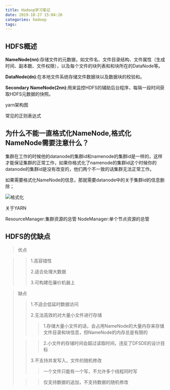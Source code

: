 ```yaml
---
title: Hadoop学习笔记
date: 2019-10-27 15:04:26
categories: hadoop
tags:
---
```


<!--more-->
## HDFS概述
**NameNode(nn)**:存储文件的元数据，如文件名、文件目录结构、文件属性（生成时间、副本数、文件权限），以及每个文件的块列表和和块所在的DataNode等。

**DataNode(dn)**:在本地文件系统存储文件数据块以及数据块的校验和。

**Secondary NameNode(2nn)**:用来监控HDFS的辅助后台程序，每隔一段时间获取HDFS元数据的快照。

yarn架构图

常见的正则表达式



## 为什么不能一直格式化NameNode,格式化NameNode需要注意什么？

集群在工作的时候他的datanode的集群id和namenode的集群id是一样的，这样才能保证集群的正常工作，如果你格式化了namenode的集群id这个时候你的datanode的集群id是没有改变的，他们两个不一致的话集群无法正常工作。

如果需要格式化NameNode的信息，那就需要datanode中的关于集群id的信息删除；

![格式化](https://wx2.sinaimg.cn/mw690/007857NYly1g8l91bg3iuj31h20oyqjl.jpg)


关于YARN

ResourceManager:集群资源的总管
NodeManager:单个节点资源的总管

## HDFS的优缺点
> 优点

>> 1.高容错性
>> 
>> 2.适合处理大数据
>> 
>> 3.可构建在廉价机器上

> 缺点
> >1.不适合低延时数据访问
> >
> >2.无法高效的对大量小文件进行存储
>>> 1.存储大量小文件的话，会占用NameNode的大量内存来存储文件目录和块信息，但NameNode的内存总是有限的
>
>>> 2.小文件的存储时间会超过读取时间，违反了DFSDE的设计目标
> >
> >3.不支持并发写入，文件的随机修改
>>> 一个文件只能有一个写，不允许多个线程同时写
>
>>> 仅支持数据的追加，不支持数据的随机修改